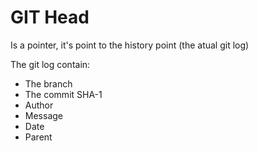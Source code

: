 # GIT Head
Is a pointer, it's point to the history point (the atual git log)

The git log contain:
- The branch
- The commit SHA-1
- Author
- Message
- Date
- Parent